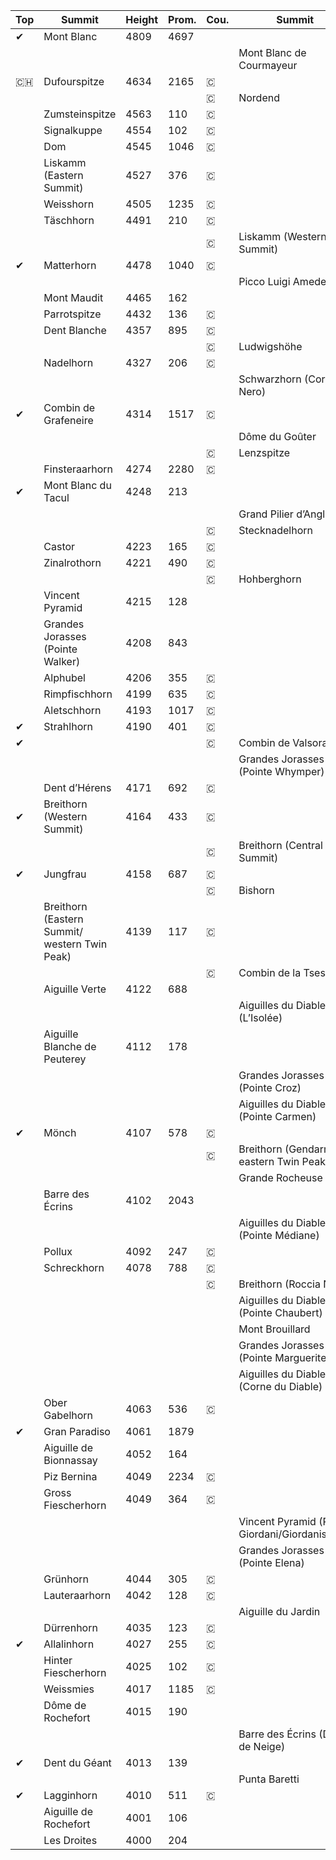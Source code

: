 | Top | Summit | Height | Prom. | Cou. | Summit | Height | Prom. |
| -------- | -------- | -------- | -------- | -------- | -------- | -------- | -------- |
|&#x2714;|Mont Blanc|4809|4697|||||
||||||Mont Blanc de Courmayeur|4748|18|
|:switzerland:|Dufourspitze|4634|2165|&#127464;||||
|||||&#127464;|Nordend|4609|94|
||Zumsteinspitze|4563|110|&#127464;||||
||Signalkuppe|4554|102|&#127464;||||
||Dom|4545|1046|&#127464;||||
||Liskamm (Eastern Summit)|4527|376|&#127464;||||
||Weisshorn|4505|1235|&#127464;||||
||Täschhorn|4491|210|&#127464;||||
|||||&#127464;|Liskamm (Western Summit)|4479|62|
|&#x2714;|Matterhorn|4478|1040|&#127464;||||
||||||Picco Luigi Amedeo|4469|54|
||Mont Maudit|4465|162|||||
||Parrotspitze|4432|136|&#127464;||||
||Dent Blanche|4357|895|&#127464;||||
|||||&#127464;|Ludwigshöhe|4341|58|
||Nadelhorn|4327|206|&#127464;||||
||||||Schwarzhorn (Corno Nero)|4322|42|
|&#x2714;|Combin de Grafeneire|4314|1517|&#127464;||||
||||||Dôme du Goûter|4304|58|
|||||&#127464;|Lenzspitze|4294|86|
||Finsteraarhorn|4274|2280|&#127464;||||
|&#x2714;|Mont Blanc du Tacul|4248|213|||||
||||||Grand Pilier d’Angle|4243|35|
|||||&#127464;|Stecknadelhorn|4241|30|
||Castor|4223|165|&#127464;||||
||Zinalrothorn|4221|490|&#127464;||||
|||||&#127464;|Hohberghorn|4219|75
||Vincent Pyramid|4215|128|||||
||Grandes Jorasses (Pointe Walker)|4208|843|||||
||Alphubel|4206|355|&#127464;||||
||Rimpfischhorn|4199|635|&#127464;||||
||Aletschhorn|4193|1017|&#127464;||||
|&#x2714;|Strahlhorn|4190|401|&#127464;||||
|&#x2714;||||&#127464;|Combin de Valsoray|4183|57|
||||||Grandes Jorasses (Pointe Whymper)|4184|51|
||Dent d’Hérens|4171|692|&#127464;||||
|&#x2714;|Breithorn (Western Summit)|4164|433|&#127464;||||
|||||&#127464;|Breithorn (Central Summit)|4159|82|
|&#x2714;|Jungfrau|4158|687|&#127464;||||
|||||&#127464;|Bishorn|4153|95|
||Breithorn (Eastern Summit/ western Twin Peak)|4139|117|&#127464;||||
|||||&#127464;|Combin de la Tsessette|4134|52|
||Aiguille Verte|4122|688|||||
||||||Aiguilles du Diable (L’Isolée)|4114|36|
||Aiguille Blanche de Peuterey|4112|178|||||
||||||Grandes Jorasses (Pointe Croz)|4110|10|
||||||Aiguilles du Diable (Pointe Carmen)|4109|36|
|&#x2714;|Mönch|4107|578|&#127464;||||
|||||&#127464;|Breithorn (Gendarm/ eastern Twin Peak)|4106|36|
||||||Grande Rocheuse|4102|52
||Barre des Écrins|4102|2043|||||
||||||Aiguilles du Diable (Pointe Médiane)|4097|40|
||Pollux|4092|247|&#127464;||||
||Schreckhorn|4078|788|&#127464;||||
|||||&#127464;|Breithorn (Roccia Nera)|4075|30|
||||||Aiguilles du Diable (Pointe Chaubert)|4074|57|
||||||Mont Brouillard|4069|39|
||||||Grandes Jorasses (Pointe Marguerite)|4065|50|
||||||Aiguilles du Diable (Corne du Diable)|4064|19|
||Ober Gabelhorn|4063|536|&#127464;||||
|&#x2714;|Gran Paradiso|4061|1879|||||
||Aiguille de Bionnassay|4052|164|||||
||Piz Bernina|4049|2234|&#127464;||||
||Gross Fiescherhorn|4049|364|&#127464;||||
||||||Vincent Pyramid (Punta Giordani/Giordanispetz)|4046|5|
||||||Grandes Jorasses (Pointe Elena)|4045|10|
||Grünhorn|4044|305|&#127464;||||
||Lauteraarhorn|4042|128|&#127464;||||
||||||Aiguille du Jardin|4035|37|
||Dürrenhorn|4035|123|&#127464;||||
|&#x2714;|Allalinhorn|4027|255|&#127464;||||
||Hinter Fiescherhorn|4025|102|&#127464;||||
||Weissmies|4017|1185|&#127464;||||
||Dôme de Rochefort|4015|190|||||
||||||Barre des Écrins (Dôme de Neige)|4015|41|
|&#x2714;|Dent du Géant|4013|139|||||
||||||Punta Baretti|4013|56|
|&#x2714;|Lagginhorn|4010|511|&#127464;||||
||Aiguille de Rochefort|4001|106|||||
||Les Droites|4000|204|||||
